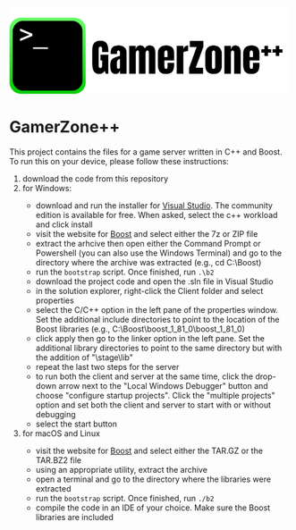 <img src="https://github.com/nightMoney74767/gamerZone/blob/main/LogoPNG.png" alt="Logo" width=500/>

# GamerZone++
This project contains the files for a game server written in C++ and Boost. To run this on your device, please follow these instructions:
<ol>
    <li>download the code from this repository</li>
    <li>for Windows:</li>
    <ul>
      <li>download and run the installer for <a href="https://visualstudio.microsoft.com/downloads/">Visual Studio</a>. The community edition is available for free. When asked, select the c++ workload and click install</li>
      <li>visit the website for <a href="https://www.boost.org/users/download/">Boost</a> and select either the 7z or ZIP file</li>
      <li>extract the arhcive then open either the Command Prompt or Powershell (you can also use the Windows Terminal) and go to the directory where the archive was extracted (e.g., cd C:\Boost)</li>
      <li>run the <code>bootstrap</code> script. Once finished, run <code>.\b2</code></li>
      <li>download the project code and open the .sln file in Visual Studio</li>
      <li>in the solution explorer, right-click the Client folder and select properties</li>
      <li>select the C/C++ option in the left pane of the properties window. Set the additional include directories to point to the location of the Boost libraries (e.g., C:\Boost\boost_1_81_0\boost_1_81_0)</li>
      <li>click apply then go to the linker option in the left pane. Set the additional library directories to point to the same directory but with the addition of "\stage\lib"</li>
      <li>repeat the last two steps for the server</li>
      <li>to run both the client and server at the same time, click the drop-down arrow next to the "Local Windows Debugger" button and choose "configure startup projects". Click the "multiple projects" option and set both the client and server to start with or without debugging</li>
      <li>select the start button</li>
    </ul>
    <li>for macOS and Linux</li>
    <ul>
      <li>visit the website for <a href="https://www.boost.org/users/download/">Boost</a> and select either the TAR.GZ or the TAR.BZ2 file</li>
      <li>using an appropriate utility, extract the archive</li>
      <li>open a terminal and go to the directory where the libraries were extracted</li>
      <li>run the <code>bootstrap</code> script. Once finished, run <code>./b2</code></li>
      <li>compile the code in an IDE of your choice. Make sure the Boost libraries are included</li>
    </ul>
  </ol>
